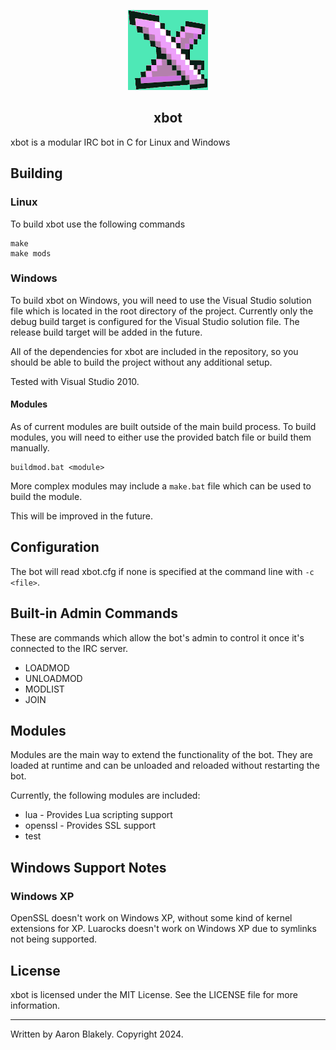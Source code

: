 <p align="center">
  <img src="https://raw.githubusercontent.com/ablakely/xbot/master/resources/xbot.png" alt="xbot">
  <br>
  <h2 align="center">xbot</h2>
</p>

xbot is a modular IRC bot in C for Linux and Windows


## Building

### Linux
To build xbot use the following commands

	make
    make mods

### Windows
To build xbot on Windows, you will need to use the Visual Studio solution file which is located in the root directory of the project.
Currently only the debug build target is configured for the Visual Studio solution file. The release build target will be added in the future.

All of the dependencies for xbot are included in the repository, so you should be able to build the project without any additional setup.

Tested with Visual Studio 2010.

#### Modules
As of current modules are built outside of the main build process. To build modules, you will need to either use the provided batch file or build them manually.

    buildmod.bat <module>

More complex modules may include a ```make.bat``` file which can be used to build the module.

This will be improved in the future.

## Configuration
The bot will read xbot.cfg if none is specified at the command line with ```-c <file>```.

## Built-in Admin Commands

These are commands which allow the bot's admin to control it once it's connected to the IRC server.

* LOADMOD <module>
* UNLOADMOD <module>
* MODLIST
* JOIN <channel>

## Modules

Modules are the main way to extend the functionality of the bot. They are loaded at runtime and can be unloaded and reloaded without restarting the bot.

Currently, the following modules are included:
* lua - Provides Lua scripting support
* openssl - Provides SSL support
* test

## Windows Support Notes
### Windows XP
OpenSSL doesn't work on Windows XP, without some kind of kernel extensions for XP.
Luarocks doesn't work on Windows XP due to symlinks not being supported.

## License
xbot is licensed under the MIT License. See the LICENSE file for more information.

---
Written by Aaron Blakely. Copyright 2024.
